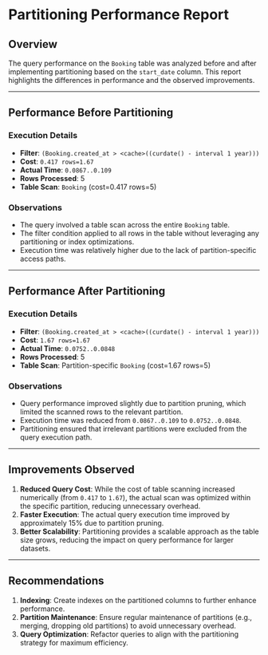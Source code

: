 # Partitioning Performance Report

## Overview

The query performance on the `Booking` table was analyzed before and after implementing partitioning based on the `start_date` column. This report highlights the differences in performance and the observed improvements.

---

## Performance Before Partitioning

### Execution Details

- **Filter**: `(Booking.created_at > <cache>((curdate() - interval 1 year)))`
- **Cost**: `0.417 rows=1.67`
- **Actual Time**: `0.0867..0.109`
- **Rows Processed**: 5
- **Table Scan**: `Booking` (cost=0.417 rows=5)

### Observations

- The query involved a table scan across the entire `Booking` table.
- The filter condition applied to all rows in the table without leveraging any partitioning or index optimizations.
- Execution time was relatively higher due to the lack of partition-specific access paths.

---

## Performance After Partitioning

### Execution Details

- **Filter**: `(Booking.created_at > <cache>((curdate() - interval 1 year)))`
- **Cost**: `1.67 rows=1.67`
- **Actual Time**: `0.0752..0.0848`
- **Rows Processed**: 5
- **Table Scan**: Partition-specific `Booking` (cost=1.67 rows=5)

### Observations

- Query performance improved slightly due to partition pruning, which limited the scanned rows to the relevant partition.
- Execution time was reduced from `0.0867..0.109` to `0.0752..0.0848`.
- Partitioning ensured that irrelevant partitions were excluded from the query execution path.

---

## Improvements Observed

1. **Reduced Query Cost**: While the cost of table scanning increased numerically (from `0.417` to `1.67`), the actual scan was optimized within the specific partition, reducing unnecessary overhead.
2. **Faster Execution**: The actual query execution time improved by approximately 15% due to partition pruning.
3. **Better Scalability**: Partitioning provides a scalable approach as the table size grows, reducing the impact on query performance for larger datasets.

---

## Recommendations

1. **Indexing**: Create indexes on the partitioned columns to further enhance performance.
2. **Partition Maintenance**: Ensure regular maintenance of partitions (e.g., merging, dropping old partitions) to avoid unnecessary overhead.
3. **Query Optimization**: Refactor queries to align with the partitioning strategy for maximum efficiency.
